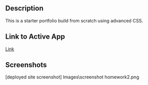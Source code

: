 ## Description
This is a starter portfolio build from scratch using advanced CSS.

## Link to Active App
[Link](https://sopeethong1.github.io/Advanced-CSS-Portfolio/)
## Screenshots
[deployed site screenshot] Images\screenshot homework2.png
